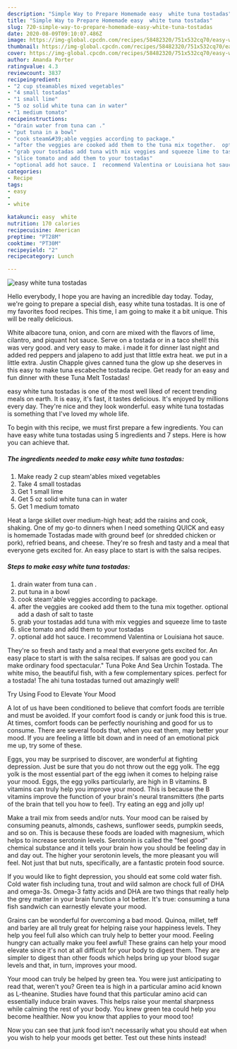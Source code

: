```yaml
---
description: "Simple Way to Prepare Homemade easy  white tuna tostadas"
title: "Simple Way to Prepare Homemade easy  white tuna tostadas"
slug: 720-simple-way-to-prepare-homemade-easy-white-tuna-tostadas
date: 2020-08-09T09:10:07.486Z
image: https://img-global.cpcdn.com/recipes/58482320/751x532cq70/easy-white-tuna-tostadas-recipe-main-photo.jpg
thumbnail: https://img-global.cpcdn.com/recipes/58482320/751x532cq70/easy-white-tuna-tostadas-recipe-main-photo.jpg
cover: https://img-global.cpcdn.com/recipes/58482320/751x532cq70/easy-white-tuna-tostadas-recipe-main-photo.jpg
author: Amanda Porter
ratingvalue: 4.3
reviewcount: 3837
recipeingredient:
- "2 cup steamables mixed vegetables"
- "4 small tostadas"
- "1 small lime"
- "5 oz solid white tuna can in water"
- "1 medium tomato"
recipeinstructions:
- "drain water from tuna can ."
- "put tuna in a bowl"
- "cook steam&#39;able veggies according to package."
- "after the veggies are cooked add them to the tuna mix together.  optional add a dash of salt to taste"
- "grab your tostadas add tuna with mix veggies and squeeze lime to taste"
- "slice tomato and add them to your tostadas"
- "optional add hot sauce. I  recommend Valentina or Louisiana hot sauce."
categories:
- Recipe
tags:
- easy
- 
- white

katakunci: easy  white 
nutrition: 170 calories
recipecuisine: American
preptime: "PT28M"
cooktime: "PT30M"
recipeyield: "2"
recipecategory: Lunch

---
```



![easy  white tuna tostadas](https://img-global.cpcdn.com/recipes/58482320/751x532cq70/easy-white-tuna-tostadas-recipe-main-photo.jpg)

Hello everybody, I hope you are having an incredible day today. Today, we're going to prepare a special dish, easy  white tuna tostadas. It is one of my favorites food recipes. This time, I am going to make it a bit unique. This will be really delicious.

White albacore tuna, onion, and corn are mixed with the flavors of lime, cilantro, and piquant hot sauce. Serve on a tostada or in a taco shell! this was very good. and very easy to make. i made it for dinner last night and added red peppers and jalapeno to add just that little extra heat. we put in a little extra. Justin Chapple gives canned tuna the glow up she deserves in this easy to make tuna escabeche tostada recipe. Get ready for an easy and fun dinner with these Tuna Melt Tostadas!

easy  white tuna tostadas is one of the most well liked of recent trending meals on earth. It is easy, it's fast, it tastes delicious. It's enjoyed by millions every day. They're nice and they look wonderful. easy  white tuna tostadas is something that I've loved my whole life.


To begin with this recipe, we must first prepare a few ingredients. You can have easy  white tuna tostadas using 5 ingredients and 7 steps. Here is how you can achieve that.

<!--inarticleads1-->

##### The ingredients needed to make easy  white tuna tostadas:

1. Make ready 2 cup steam&#39;ables mixed vegetables
1. Take 4 small tostadas
1. Get 1 small lime
1. Get 5 oz solid white tuna can in water
1. Get 1 medium tomato


Heat a large skillet over medium-high heat; add the raisins and cook, shaking. One of my go-to dinners when I need something QUICK and easy is homemade Tostadas made with ground beef (or shredded chicken or pork), refried beans, and cheese. They&#39;re so fresh and tasty and a meal that everyone gets excited for. An easy place to start is with the salsa recipes. 

<!--inarticleads2-->

##### Steps to make easy  white tuna tostadas:

1. drain water from tuna can .
1. put tuna in a bowl
1. cook steam&#39;able veggies according to package.
1. after the veggies are cooked add them to the tuna mix together.  optional add a dash of salt to taste
1. grab your tostadas add tuna with mix veggies and squeeze lime to taste
1. slice tomato and add them to your tostadas
1. optional add hot sauce. I  recommend Valentina or Louisiana hot sauce.


They&#39;re so fresh and tasty and a meal that everyone gets excited for. An easy place to start is with the salsa recipes. If salsas are good you can make ordinary food spectacular.&#34; Tuna Poke And Sea Urchin Tostada. The white miso, the beautiful fish, with a few complementary spices. perfect for a tostada! The ahi tuna tostadas turned out amazingly well! 

Try Using Food to Elevate Your Mood


A lot of us have been conditioned to believe that comfort foods are terrible and must be avoided. If your comfort food is candy or junk food this is true. At times, comfort foods can be perfectly nourishing and good for us to consume. There are several foods that, when you eat them, may better your mood. If you are feeling a little bit down and in need of an emotional pick me up, try some of these.

Eggs, you may be surprised to discover, are wonderful at fighting depression. Just be sure that you do not throw out the egg yolk. The egg yolk is the most essential part of the egg iwhen it comes to helping raise your mood. Eggs, the egg yolks particularly, are high in B vitamins. B vitamins can truly help you improve your mood. This is because the B vitamins improve the function of your brain's neural transmitters (the parts of the brain that tell you how to feel). Try eating an egg and jolly up!

Make a trail mix from seeds and/or nuts. Your mood can be raised by consuming peanuts, almonds, cashews, sunflower seeds, pumpkin seeds, and so on. This is because these foods are loaded with magnesium, which helps to increase serotonin levels. Serotonin is called the "feel good" chemical substance and it tells your brain how you should be feeling day in and day out. The higher your serotonin levels, the more pleasant you will feel. Not just that but nuts, specifically, are a fantastic protein food source.

If you would like to fight depression, you should eat some cold water fish. Cold water fish including tuna, trout and wild salmon are chock full of DHA and omega-3s. Omega-3 fatty acids and DHA are two things that really help the grey matter in your brain function a lot better. It's true: consuming a tuna fish sandwich can earnestly elevate your mood. 

Grains can be wonderful for overcoming a bad mood. Quinoa, millet, teff and barley are all truly great for helping raise your happiness levels. They help you feel full also which can truly help to better your mood. Feeling hungry can actually make you feel awful! These grains can help your mood elevate since it's not at all difficult for your body to digest them. They are simpler to digest than other foods which helps bring up your blood sugar levels and that, in turn, improves your mood.

Your mood can truly be helped by green tea. You were just anticipating to read that, weren't you? Green tea is high in a particular amino acid known as L-theanine. Studies have found that this particular amino acid can essentially induce brain waves. This helps raise your mental sharpness while calming the rest of your body. You knew green tea could help you become healthier. Now you know that applies to your mood too!

Now you can see that junk food isn't necessarily what you should eat when you wish to help your moods get better. Test out  these hints  instead!

